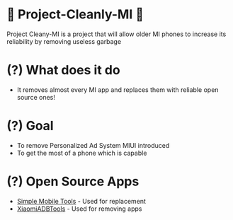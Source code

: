 # 🌆 Project-Cleanly-MI 🌆

Project Cleany-MI is a project that will allow older MI phones to increase its reliability by removing useless garbage 

# (?) What does it do
<ul>
  <li>It removes almost every MI app and replaces them with reliable open source ones!</li>  
</ul>

# (?) Goal
<ul>
  <li>To remove Personalized Ad System MIUI introduced</li>  
  <li>To get the most of a phone which is capable</li>  
</ul>

# (?) Open Source Apps
<ul>
  <li><a href="https://github.com/SimpleMobileTools">Simple Mobile Tools</a> - Used for replacement</li>
  <li><a href="https://github.com/Szaki/XiaomiADBFastbootTools">XiaomiADBTools</a> - Used for removing apps</li> 
</ul>    

